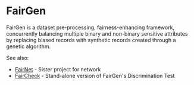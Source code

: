 # FairGen

FairGen is a dataset pre-processing, fairness-enhancing framework, concurrently balancing multiple binary and non-binary sensitive attributes by replacing biased records with synthetic records created through a genetic algorithm.

See also:
- [FairNet](https://github.com/FedericoMz/FairGen) - Sister project for network
- [FairCheck](https://github.com/FedericoMz/FairCheck) - Stand-alone version of FairGen's Discrimination Test
